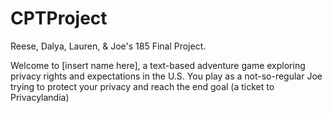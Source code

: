 # CPTProject
Reese, Dalya, Lauren, &amp; Joe's 185 Final Project.

 Welcome to [insert name here], a text-based adventure game exploring privacy rights and expectations in the U.S. You play as a not-so-regular Joe trying to protect your privacy and reach the end goal (a ticket to Privacylandia)

